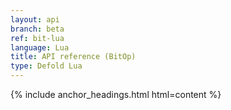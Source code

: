 ```yaml
---
layout: api
branch: beta
ref: bit-lua
language: Lua
title: API reference (BitOp)
type: Defold Lua
---
```

{% include anchor_headings.html html=content %}